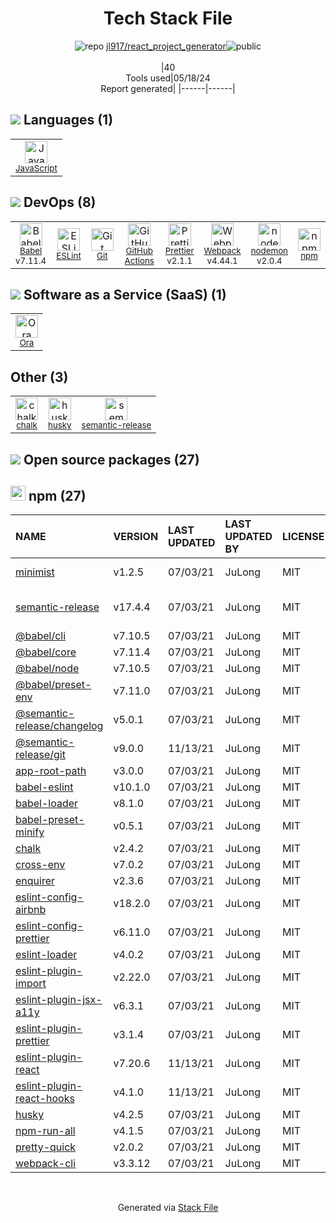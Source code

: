 <!--
&lt;--- Readme.md Snippet without images Start ---&gt;
## Tech Stack
jl917/react_project_generator is built on the following main stack:

- [JavaScript](https://developer.mozilla.org/en-US/docs/Web/JavaScript) – Languages
- [Babel](http://babeljs.io/) – JavaScript Compilers
- [ESLint](http://eslint.org/) – Code Review
- [GitHub Actions](https://github.com/features/actions) – Continuous Integration
- [Prettier](https://prettier.io/) – Code Review
- [Webpack](http://webpack.js.org) – JS Build Tools / JS Task Runners
- [nodemon](http://nodemon.io/) – node.js Application Monitoring
- [Ora](https://ora.pm/) – Project Management

Full tech stack [here](/techstack.md)

&lt;--- Readme.md Snippet without images End ---&gt;

&lt;--- Readme.md Snippet with images Start ---&gt;
## Tech Stack
jl917/react_project_generator is built on the following main stack:

- <img width='25' height='25' src='https://img.stackshare.io/service/1209/javascript.jpeg' alt='JavaScript'/> [JavaScript](https://developer.mozilla.org/en-US/docs/Web/JavaScript) – Languages
- <img width='25' height='25' src='https://img.stackshare.io/service/2739/-1wfGjNw.png' alt='Babel'/> [Babel](http://babeljs.io/) – JavaScript Compilers
- <img width='25' height='25' src='https://img.stackshare.io/service/3337/Q4L7Jncy.jpg' alt='ESLint'/> [ESLint](http://eslint.org/) – Code Review
- <img width='25' height='25' src='https://img.stackshare.io/service/11563/actions.png' alt='GitHub Actions'/> [GitHub Actions](https://github.com/features/actions) – Continuous Integration
- <img width='25' height='25' src='https://img.stackshare.io/service/7035/default_66f265943abed56bcdbfca1c866a4261b1fbb063.jpg' alt='Prettier'/> [Prettier](https://prettier.io/) – Code Review
- <img width='25' height='25' src='https://img.stackshare.io/service/1682/IMG_4636.PNG' alt='Webpack'/> [Webpack](http://webpack.js.org) – JS Build Tools / JS Task Runners
- <img width='25' height='25' src='https://img.stackshare.io/service/5577/preview.png' alt='nodemon'/> [nodemon](http://nodemon.io/) – node.js Application Monitoring
- <img width='25' height='25' src='https://img.stackshare.io/service/6925/preview.png' alt='Ora'/> [Ora](https://ora.pm/) – Project Management

Full tech stack [here](/techstack.md)

&lt;--- Readme.md Snippet with images End ---&gt;
-->
<div align="center">

# Tech Stack File
![](https://img.stackshare.io/repo.svg "repo") [jl917/react_project_generator](https://github.com/jl917/react_project_generator)![](https://img.stackshare.io/public_badge.svg "public")
<br/><br/>
|40<br/>Tools used|05/18/24 <br/>Report generated|
|------|------|
</div>

## <img src='https://img.stackshare.io/languages.svg'/> Languages (1)
<table><tr>
  <td align='center'>
  <img width='36' height='36' src='https://img.stackshare.io/service/1209/javascript.jpeg' alt='JavaScript'>
  <br>
  <sub><a href="https://developer.mozilla.org/en-US/docs/Web/JavaScript">JavaScript</a></sub>
  <br>
  <sub></sub>
</td>

</tr>
</table>

## <img src='https://img.stackshare.io/devops.svg'/> DevOps (8)
<table><tr>
  <td align='center'>
  <img width='36' height='36' src='https://img.stackshare.io/service/2739/-1wfGjNw.png' alt='Babel'>
  <br>
  <sub><a href="http://babeljs.io/">Babel</a></sub>
  <br>
  <sub>v7.11.4</sub>
</td>

<td align='center'>
  <img width='36' height='36' src='https://img.stackshare.io/service/3337/Q4L7Jncy.jpg' alt='ESLint'>
  <br>
  <sub><a href="http://eslint.org/">ESLint</a></sub>
  <br>
  <sub></sub>
</td>

<td align='center'>
  <img width='36' height='36' src='https://img.stackshare.io/service/1046/git.png' alt='Git'>
  <br>
  <sub><a href="http://git-scm.com/">Git</a></sub>
  <br>
  <sub></sub>
</td>

<td align='center'>
  <img width='36' height='36' src='https://img.stackshare.io/service/11563/actions.png' alt='GitHub Actions'>
  <br>
  <sub><a href="https://github.com/features/actions">GitHub Actions</a></sub>
  <br>
  <sub></sub>
</td>

<td align='center'>
  <img width='36' height='36' src='https://img.stackshare.io/service/7035/default_66f265943abed56bcdbfca1c866a4261b1fbb063.jpg' alt='Prettier'>
  <br>
  <sub><a href="https://prettier.io/">Prettier</a></sub>
  <br>
  <sub>v2.1.1</sub>
</td>

<td align='center'>
  <img width='36' height='36' src='https://img.stackshare.io/service/1682/IMG_4636.PNG' alt='Webpack'>
  <br>
  <sub><a href="http://webpack.js.org">Webpack</a></sub>
  <br>
  <sub>v4.44.1</sub>
</td>

<td align='center'>
  <img width='36' height='36' src='https://img.stackshare.io/service/5577/preview.png' alt='nodemon'>
  <br>
  <sub><a href="http://nodemon.io/">nodemon</a></sub>
  <br>
  <sub>v2.0.4</sub>
</td>

<td align='center'>
  <img width='36' height='36' src='https://img.stackshare.io/service/1120/lejvzrnlpb308aftn31u.png' alt='npm'>
  <br>
  <sub><a href="https://www.npmjs.com/">npm</a></sub>
  <br>
  <sub></sub>
</td>

</tr>
</table>

## <img src='https://img.stackshare.io/saas.svg'/> Software as a Service (SaaS) (1)
<table><tr>
  <td align='center'>
  <img width='36' height='36' src='https://img.stackshare.io/service/6925/preview.png' alt='Ora'>
  <br>
  <sub><a href="https://ora.pm/">Ora</a></sub>
  <br>
  <sub></sub>
</td>

</tr>
</table>

## Other (3)
<table><tr>
  <td align='center'>
  <img width='36' height='36' src='https://img.stackshare.io/service/8072/13122722.png' alt='chalk'>
  <br>
  <sub><a href="https://github.com/chalk/chalk">chalk</a></sub>
  <br>
  <sub></sub>
</td>

<td align='center'>
  <img width='36' height='36' src='https://img.stackshare.io/service/9527/5502029.jpeg' alt='husky'>
  <br>
  <sub><a href="https://github.com/typicode/husky">husky</a></sub>
  <br>
  <sub></sub>
</td>

<td align='center'>
  <img width='36' height='36' src='https://img.stackshare.io/service/10156/12867925.png' alt='semantic-release'>
  <br>
  <sub><a href="https://github.com/semantic-release/semantic-release">semantic-release</a></sub>
  <br>
  <sub></sub>
</td>

</tr>
</table>


## <img src='https://img.stackshare.io/group.svg' /> Open source packages (27)</h2>

## <img width='24' height='24' src='https://img.stackshare.io/service/1120/lejvzrnlpb308aftn31u.png'/> npm (27)

|NAME|VERSION|LAST UPDATED|LAST UPDATED BY|LICENSE|VULNERABILITIES|
|:------|:------|:------|:------|:------|:------|
|[minimist](https://www.npmjs.com/minimist)|v1.2.5|07/03/21|JuLong |MIT|[CVE-2021-44906](https://github.com/advisories/GHSA-xvch-5gv4-984h) (Critical)|
|[semantic-release](https://www.npmjs.com/semantic-release)|v17.4.4|07/03/21|JuLong |MIT|[CVE-2022-31051](https://github.com/advisories/GHSA-x2pg-mjhr-2m5x) (Moderate)|
|[@babel/cli](https://www.npmjs.com/@babel/cli)|v7.10.5|07/03/21|JuLong |MIT|N/A|
|[@babel/core](https://www.npmjs.com/@babel/core)|v7.11.4|07/03/21|JuLong |MIT|N/A|
|[@babel/node](https://www.npmjs.com/@babel/node)|v7.10.5|07/03/21|JuLong |MIT|N/A|
|[@babel/preset-env](https://www.npmjs.com/@babel/preset-env)|v7.11.0|07/03/21|JuLong |MIT|N/A|
|[@semantic-release/changelog](https://www.npmjs.com/@semantic-release/changelog)|v5.0.1|07/03/21|JuLong |MIT|N/A|
|[@semantic-release/git](https://www.npmjs.com/@semantic-release/git)|v9.0.0|11/13/21|JuLong |MIT|N/A|
|[app-root-path](https://www.npmjs.com/app-root-path)|v3.0.0|07/03/21|JuLong |MIT|N/A|
|[babel-eslint](https://www.npmjs.com/babel-eslint)|v10.1.0|07/03/21|JuLong |MIT|N/A|
|[babel-loader](https://www.npmjs.com/babel-loader)|v8.1.0|07/03/21|JuLong |MIT|N/A|
|[babel-preset-minify](https://www.npmjs.com/babel-preset-minify)|v0.5.1|07/03/21|JuLong |MIT|N/A|
|[chalk](https://www.npmjs.com/chalk)|v2.4.2|07/03/21|JuLong |MIT|N/A|
|[cross-env](https://www.npmjs.com/cross-env)|v7.0.2|07/03/21|JuLong |MIT|N/A|
|[enquirer](https://www.npmjs.com/enquirer)|v2.3.6|07/03/21|JuLong |MIT|N/A|
|[eslint-config-airbnb](https://www.npmjs.com/eslint-config-airbnb)|v18.2.0|07/03/21|JuLong |MIT|N/A|
|[eslint-config-prettier](https://www.npmjs.com/eslint-config-prettier)|v6.11.0|07/03/21|JuLong |MIT|N/A|
|[eslint-loader](https://www.npmjs.com/eslint-loader)|v4.0.2|07/03/21|JuLong |MIT|N/A|
|[eslint-plugin-import](https://www.npmjs.com/eslint-plugin-import)|v2.22.0|07/03/21|JuLong |MIT|N/A|
|[eslint-plugin-jsx-a11y](https://www.npmjs.com/eslint-plugin-jsx-a11y)|v6.3.1|07/03/21|JuLong |MIT|N/A|
|[eslint-plugin-prettier](https://www.npmjs.com/eslint-plugin-prettier)|v3.1.4|07/03/21|JuLong |MIT|N/A|
|[eslint-plugin-react](https://www.npmjs.com/eslint-plugin-react)|v7.20.6|11/13/21|JuLong |MIT|N/A|
|[eslint-plugin-react-hooks](https://www.npmjs.com/eslint-plugin-react-hooks)|v4.1.0|11/13/21|JuLong |MIT|N/A|
|[husky](https://www.npmjs.com/husky)|v4.2.5|07/03/21|JuLong |MIT|N/A|
|[npm-run-all](https://www.npmjs.com/npm-run-all)|v4.1.5|07/03/21|JuLong |MIT|N/A|
|[pretty-quick](https://www.npmjs.com/pretty-quick)|v2.0.2|07/03/21|JuLong |MIT|N/A|
|[webpack-cli](https://www.npmjs.com/webpack-cli)|v3.3.12|07/03/21|JuLong |MIT|N/A|

<br/>
<div align='center'>

Generated via [Stack File](https://github.com/marketplace/stack-file)
